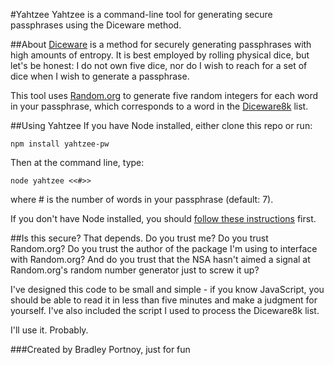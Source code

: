#Yahtzee
Yahtzee is a command-line tool for generating secure passphrases using the Diceware method.

##About
[Diceware](http://world.std.com/~reinhold/diceware.html) is a method for securely generating passphrases with high amounts of entropy. It is best employed by rolling physical dice, but let's be honest: I do not own five dice, nor do I wish to reach for a set of dice when I wish to generate a passphrase.

This tool uses [Random.org](http://www.random.org) to generate five random integers for each word in your passphrase, which corresponds to a word in the [Diceware8k](http://world.std.com/~reinhold/dicewarefaq.html#diceware8k) list.

##Using Yahtzee
If you have Node installed, either clone this repo or run:

    npm install yahtzee-pw

Then at the command line, type:

    node yahtzee <<#>>

where # is the number of words in your passphrase (default: 7).

If you don't have Node installed, you should [follow these instructions](http://howtonode.org/how-to-install-nodejs) first.

##Is this secure?
That depends. Do you trust me? Do you trust Random.org? Do you trust the author of the package I'm using to interface with Random.org? And do you trust that the NSA hasn't aimed a signal at Random.org's random number generator just to screw it up?

I've designed this code to be small and simple - if you know JavaScript, you should be able to read it in less than five minutes and make a judgment for yourself. I've also included the script I used to process the Diceware8k list.

I'll use it. Probably.

###Created by
Bradley Portnoy, just for fun